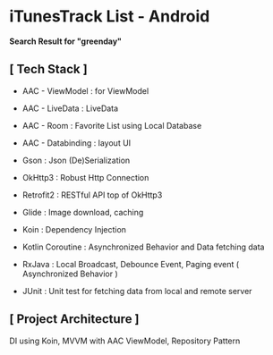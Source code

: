 # iTunesTrack List - Android

**Search Result for "greenday"**


## [ Tech Stack ]

- AAC - ViewModel : for ViewModel

- AAC - LiveData : LiveData

- AAC - Room : Favorite List using Local Database

- AAC - Databinding : layout UI 

- Gson : Json (De)Serialization

- OkHttp3 : Robust Http Connection

- Retrofit2 : RESTful API top of OkHttp3

- Glide : Image download, caching

- Koin : Dependency Injection

- Kotlin Coroutine : Asynchronized Behavior and Data fetching data

- RxJava : Local Broadcast, Debounce Event, Paging event ( Asynchronized Behavior ) 

- JUnit : Unit test for fetching data from local and remote server

## [ Project Architecture ]

DI using Koin, MVVM with AAC ViewModel, Repository Pattern
